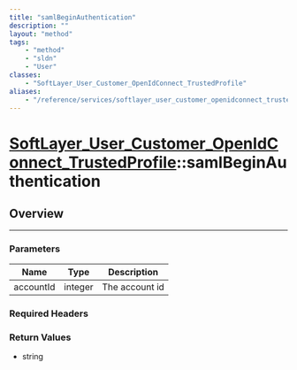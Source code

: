 ```yaml
---
title: "samlBeginAuthentication"
description: ""
layout: "method"
tags:
    - "method"
    - "sldn"
    - "User"
classes:
    - "SoftLayer_User_Customer_OpenIdConnect_TrustedProfile"
aliases:
    - "/reference/services/softlayer_user_customer_openidconnect_trustedprofile/samlBeginAuthentication"
---
```

# [SoftLayer_User_Customer_OpenIdConnect_TrustedProfile](/reference/services/SoftLayer_User_Customer_OpenIdConnect_TrustedProfile)::samlBeginAuthentication





## Overview 


-----

### Parameters 
|Name | Type | Description |
| --- | --- | --- |
|accountId| integer| The account id|


### Required Headers


### Return Values
* string




